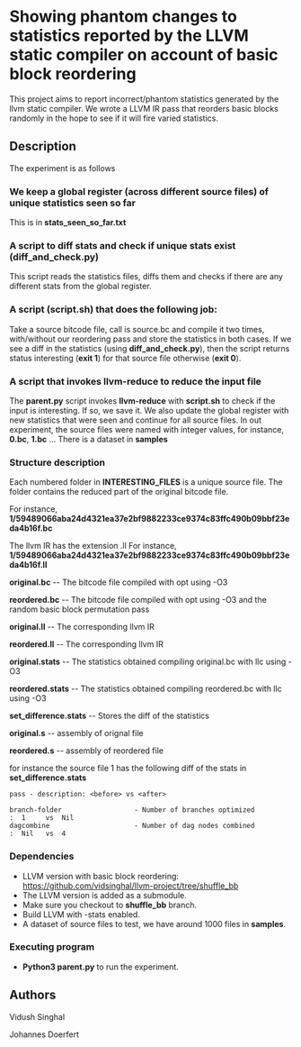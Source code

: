 # Showing phantom changes to statistics reported by the LLVM static compiler on account of basic block reordering

This project aims to report incorrect/phantom statistics generated by the llvm static compiler. 
We wrote a LLVM IR pass that reorders basic blocks randomly in the hope to see if it will fire varied statistics. 

## Description

The experiment is as follows

### We keep a global register (across different source files) of unique statistics seen so far

This is in **stats_seen_so_far.txt**

### A script to diff stats and check if unique stats exist (diff_and_check.py)

This script reads the statistics files, diffs them and checks if there are any 
different stats from the global register. 

### A script (script.sh) that does the following job:

Take a source bitcode file, call is source.bc 
and compile it two times, with/without our reordering pass and store the statistics in both cases. 
If we see a diff in the statistics (using **diff_and_check.py**), then the script returns status interesting
(**exit 1**) for that source file otherwise (**exit 0**).

### A script that invokes llvm-reduce to reduce the input file

The **parent.py** script invokes **llvm-reduce** with **script.sh** to check if the input is interesting.
If so, we save it. We also update the global register with new statistics that were seen 
and continue for all source files. 
In out experiment, the source files were named with integer values, for instance, **0.bc**, **1.bc** ...
There is a dataset in **samples**

### Structure description 

Each numbered folder in **INTERESTING_FILES** is a unique source file. 
The folder contains the reduced part of the original bitcode file.

For instance, **1/59489066aba24d4321ea37e2bf9882233ce9374c83ffc490b09bbf23eda4b16f.bc**

The llvm IR has the extension .ll
For instance, **1/59489066aba24d4321ea37e2bf9882233ce9374c83ffc490b09bbf23eda4b16f.ll**

**original.bc** -- The bitcode file compiled with opt using -O3 

**reordered.bc** -- The bitcode file compiled with opt using -O3 and the random basic block permutation pass

**original.ll** -- The corresponding llvm IR

**reordered.ll** -- The corresponding llvm IR

**original.stats** -- The statistics obtained compiling original.bc with llc using -O3 

**reordered.stats** -- The statistics obtained compiling reordered.bc with llc using -O3

**set_difference.stats** -- Stores the diff of the statistics 

**original.s** -- assembly of orignal file

**reordered.s** -- assembly of reordered file

for instance the source file 1 has the following diff of the stats in **set_difference.stats**

```
pass - description: <before> vs <after>

branch-folder                  - Number of branches optimized                                               :  1     vs  Nil  
dagcombine                     - Number of dag nodes combined                                               :  Nil   vs  4
```

### Dependencies

* LLVM version with basic block reordering: https://github.com/vidsinghal/llvm-project/tree/shuffle_bb
* The LLVM version is added as a submodule. 
* Make sure you checkout to **shuffle_bb** branch.
* Build LLVM with -stats enabled.
* A dataset of source files to test, we have around 1000 files in **samples**. 

### Executing program

* **Python3 parent.py** to run the experiment. 

## Authors

Vidush Singhal 

Johannes Doerfert
